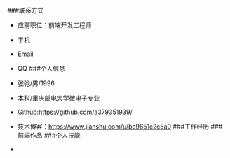 
###联系方式
- 应聘职位：前端开发工程师
- 手机
- Email
- QQ
###个人信息
- 张弛/男/1996
- 本科/重庆邮电大学微电子专业
- Github:https://github.com/a379351939/
- 技术博客：https://www.jianshu.com/u/bc9651c2c5a0
###工作经历
###前端作品
###个人技能



-

